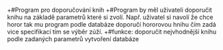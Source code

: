 +#Program pro doporučování knih
+#Program by měl uživateli doporučit knihu na základě parametrů které si zvolí. Např. uživatel si navolí že chce horor tak mu program podle databáze doporučí hororovou hnihu čím zadá vice specifikací tím se výběr zúží.
+#funkce: doporučit nejvhodnější knihu podle zadaných parametrů
        vytvoření databáze
        
